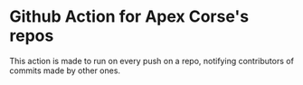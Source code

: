 # Github Action for Apex Corse's repos

This action is made to run on every push on a repo, notifying contributors of commits made by other ones.

